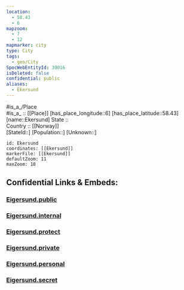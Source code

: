```yaml
---
location:
  - 58.43
  - 6
mapzoom:
  - 7
  - 12
mapmarker: city
type: City
tags:
  - geo/City
SpocWebEntityId: 30016
isDeleted: false
confidential: public
aliases:
  - Ekersund
---
```

#is_a_/Place  
#is_a_ :: [[Place]] 
[has_place_longitude::6] 
[has_place_latitude::58.43] 
[name::Ekersund] 
State ::  
Country :: [[Norway]]  
[StateId::] 
[Population::] 
[Unknown::] 


```leaflet
id: Ekersund
coordinates: [[Ekersund]] 
markerFile: [[Ekersund]] 
defaultZoom: 11 
maxZoom: 18
```


## Confidential Links & Embeds: 

### [Eigersund.public](/_public/\Earth\Continent\Europe\Europe~North\Norway\Counties~Norway\Rogaland\counties~RogalandEigersund.public.md) 

### [Eigersund.internal](/_internal/\Earth\Continent\Europe\Europe~North\Norway\Counties~Norway\Rogaland\counties~RogalandEigersund.internal.md) 

### [Eigersund.protect](/_protect/\Earth\Continent\Europe\Europe~North\Norway\Counties~Norway\Rogaland\counties~RogalandEigersund.protect.md) 

### [Eigersund.private](/_private/\Earth\Continent\Europe\Europe~North\Norway\Counties~Norway\Rogaland\counties~RogalandEigersund.private.md) 

### [Eigersund.personal](/_personal/\Earth\Continent\Europe\Europe~North\Norway\Counties~Norway\Rogaland\counties~RogalandEigersund.personal.md) 

### [Eigersund.secret](/_secret/\Earth\Continent\Europe\Europe~North\Norway\Counties~Norway\Rogaland\counties~RogalandEigersund.secret.md)

